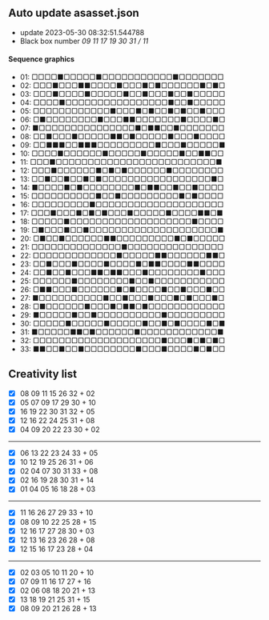 ## Auto update asasset.json

* update 2023-05-30 08:32:51.544788
* Black box number _09 11 17 19 30 31 / 11_
#### Sequence graphics

* 01: □□□□■□□□□□■□□□□□□□□□□□■□□□□□□□
* 02: □□□■□□□■■□□□□■□□□■□■□□□□□□■□■□
* 03: □□□■□□□□■□□□□□■□□■□□□■□□■□□□□□
* 04: □□□□■□□□□□□□□□□□□□□□□■□□■□□□□□
* 05: □□□□□□□□□□□□■□□□■□■□□■□■□□■□□□
* 06: □■□□□□□□□□■□□□■■□□□□□□□■□□□□■□
* 07: ■□□□□□□□□□□□□□□□■□■■□□■□□□□□□□
* 08: □□■□□□■□□□□□■■□■□□□□□■□□□■□□□□
* 09: □□■■■□□■■■□□□□□□□□□■□□□■□□□□□■
* 10: □□□□■□□□□□□■□□□□□■□□□□□■□□■■□□
* 11: □□□■□□□□□□□□□□□□□□□□□□□□□□□□□■
* 12: □□□■□□□□□□■□■□■□□□□□□■□□□□□□□□
* 13: □□■□□■□□■□■□□□□□□□□□□□□□□□□□■□
* 14: ■□□□□■□■□□□□□□□□■□■■□□■□□■□□□□
* 15: □□□□□□□□□□■□□■□□□□□□□□□■□■□□□□
* 16: □□□□□□□□□■□□□□□□□□□□□□□□□□□□□□
* 17: □□□■□□□■□■□■□□□■□□□□□■□□□□■■□■
* 18: □□□□□■□□□□□□□□□□□□□□□□□□□■□□□□
* 19: □■□□□■□□■□□□□□□□□□□□□□□□□□□□□■
* 20: □■□□■□□□□□□■■□□□□□□□□□■□■□□□□□
* 21: □□□□□□□□□□□□□□■□□□□□□□□□□□□□□□
* 22: □□□□□□□□□□□□□■□□□□□■■□□□□□□■■□
* 23: □□■□□□■□□□□■□□□□■□■■□□□□■■□□□□
* 24: □□■□□■□□□■■□■■□□□■□□□□□□□□■□□□
* 25: □□□□□□■□□□□□□□□■□□■□□□□□□□□□□□
* 26: □■■□□□■□□□□□□■□■□□□□■□□■□□□■□□
* 27: ■□□□□□□□□□□■□□■□□□■□□□■□■□□□■□
* 28: □■□□□□□□■□□□■□■■□■□□□□□□□□□□□□
* 29: ■□□□□□■□□■□□□□□□□□□□■□□□□□□□□□
* 30: □□□□□■□□□□□■□□□□□■□□■□■□□□□■□■
* 31: ■□□□□□■■□■□□□□□□■□□□□□□□□□□□□■
* 32: □□□□□□□□□□□□□□□□□□□□■□□□■□■□■□
* 33: ■■□□■□□■□□□□□□□□■□□□■□□□□■□■□□
## Creativity list

- [x] 08 09 11 15 26 32 + 02
- [x] 05 07 09 17 29 30 + 10
- [x] 16 19 22 30 31 32 + 05
- [x] 12 16 22 24 25 31 + 08
- [x] 04 09 20 22 23 30 + 02
***
- [x] 06 13 22 23 24 33 + 05
- [x] 10 12 19 25 26 31 + 06
- [x] 02 04 07 30 31 33 + 08
- [x] 02 16 19 28 30 31 + 14
- [x] 01 04 05 16 18 28 + 03
***
- [x] 11 16 26 27 29 33 + 10
- [x] 08 09 10 22 25 28 + 15
- [x] 12 16 17 27 28 30 + 03
- [x] 12 13 16 23 26 28 + 08
- [x] 12 15 16 17 23 28 + 04
***
- [x] 02 03 05 10 11 20 + 10
- [x] 07 09 11 16 17 27 + 16
- [x] 02 06 08 18 20 21 + 13
- [x] 13 18 19 21 25 31 + 15
- [x] 08 09 20 21 26 28 + 13
